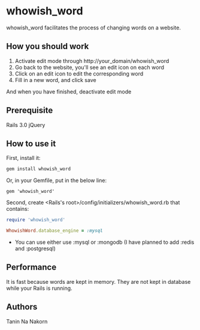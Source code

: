 whowish_word
===================

whowish_word facilitates the process of changing words on a website.


How you should work
-------------------

1. Activate edit mode through http://your_domain/whowish_word
2. Go back to the website, you'll see an edit icon on each word
3. Click on an edit icon to edit the corresponding word
4. Fill in a new word, and click save

And when you have finished, deactivate edit mode

Prerequisite
-------------------

Rails 3.0
jQuery


How to use it
-------------------

First, install it:
```bash
gem install whowish_word
```

Or, in your Gemfile, put in the below line:
```Gemfile
gem 'whowish_word'
```

Second, create <Rails's root>/config/initializers/whowish_word.rb that contains:
```ruby
require 'whowish_word'

WhowishWord.database_engine = :mysql
```

* You can use either use :mysql or :mongodb
(I have planned to add :redis and :postgresql)

Performance
-------------------

It is fast because words are kept in memory. They are not kept in database while your Rails is running.


Authors
-------------------

Tanin Na Nakorn
